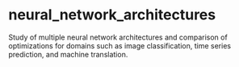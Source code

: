 # neural_network_architectures
Study of multiple neural network architectures and comparison of optimizations for domains such as image classification, time series prediction, and machine translation.

